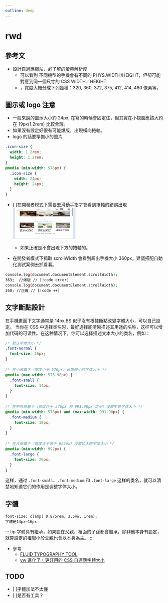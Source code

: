```yaml
---
outline: deep
---
```


# rwd

## 參考文

- [設計自適應網站，必了解的螢幕解析度](https://wdesign.tw/%E8%A8%AD%E8%A8%88%E8%87%AA%E9%81%A9%E6%87%89%E7%B6%B2%E7%AB%99%EF%BC%8C%E5%BF%85%E4%BA%86%E8%A7%A3%E7%9A%84%E8%9E%A2%E5%B9%95%E8%A7%A3%E6%9E%90%E5%BA%A6/)
  - 可以看到 不同機型的手機會有不同的 PHYS.WIDTH/HEIGHT，但卻可能對應到同一個尺寸的 CSS WIDTH／HEIGHT
  - ，寬度大概分成下列幾種：320, 360, 372, 375, 412, 414, 480 像素等，

## 圖示或 logo 注意

- 一般來說的圖示大小約 24px, 在寫的時候會固定住，但其實在小視窗應該大約在 19px(1.2rem) 比較合理。
- 如果沒有設定好很有可能爆版，出現橫向捲軸。
- logo 的話要準備小的圖片

```css
.icon-size {
  width: 1.2rem;
  height: 1.2rem;
}
@media (min-width: 576px) {
  .icon-size {
    width: 24px;
    height: 24px;
  }
}
```

- [ ]在開發者模式下需要去滑動手指才會看到捲軸的錯誤出現
  <img src="./rwd_phone_x.png" alt="图片描述" width="200" height="100">

  - 如果正確是不會出現下方的捲軸的。

- 在開發者模式下抓取 scrollWidth 會看到超出手機大小 360px，建議搭配自動化測試案例去抓看看。

```sh
console.log(document.documentElement.scrollWidth);
363;  //爆版 // [!code error]
console.log(document.documentElement.scrollWidth);
360; //正確 // [!code ++]
```

## 文字斷點設計

在手機畫面下文字通常是 14px,BS 似乎沒有根據斷點改變字體大小，可以自己設定。
当你在 CSS 中选择类名时，最好选择能清晰描述其用途的名称，这样可以增加代码的可读性。在这种情况下，你可以选择描述文本大小的类名，例如：

```css
/* 默认字体大小 */
.font-normal {
  font-size: 16px;
}

/* 在小屏幕下（宽度小于 576px）设置较小的字体大小 */
@media (max-width: 575.98px) {
  .font-small {
    font-size: 14px;
  }
}

/* 在中等屏幕下（宽度介于 576px 和 991.98px 之间）设置中等字体大小 */
@media (min-width: 576px) and (max-width: 991.98px) {
  .font-medium {
    font-size: 18px;
  }
}

/* 在大屏幕下（宽度大于等于 992px）设置较大的字体大小 */
@media (min-width: 992px) {
  .font-large {
    font-size: 20px;
  }
}
```

这样，通过 `.font-small`、`.font-medium` 和 `.font-large` 这样的类名，就可以清楚地知道它们的作用是调整字体大小。

## 字體

```
font-size: clamp( 0.875rem, 2.5vw, 1rem);
字體是14px~16px

```

::: tip
字體具有繼承，如果設在父親，裡面的子孫都會繼承，除非他本身有設定，就算設定的權限小於父親也會以本身為主。
:::

- 參考
  - [FLUID TYPOGRAPHY TOOL](https://fluidtypography.com/#app-get-started)
  - [vw 進化了！更好用的 CSS 自適應字體大小](https://muki.tw/responsive-css-font-size-utilities/)

## TODO

- [ ]字體加法不太懂
- [ ]是否有工具？
